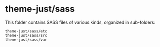 # theme-just/sass

This folder contains SASS files of various kinds, organized in sub-folders:

    theme-just/sass/etc
    theme-just/sass/src
    theme-just/sass/var
